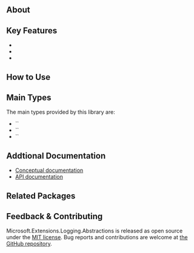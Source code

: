 ## About

<!-- A description of the package and where one can find more documentation -->



## Key Features

<!-- The key features of this package -->

* 
* 
* 

## How to Use

<!-- A compelling example on how to use this package with code, as well as any specific guidelines for when to use the package -->

## Main Types

<!-- The main types provided in this library -->

The main types provided by this library are:

* ``
* ``
* ``

## Addtional Documentation

<!-- Links to further documentation. Remove conceptual documentation if not available for the library. -->

* [Conceptual documentation](https://learn.microsoft.com/en-us/dotnet/standard/serialization/**LIBRARYNAME**/overview)
* [API documentation](https://learn.microsoft.com/en-us/dotnet/api/**LIBRARYNAME**)

## Related Packages

<!-- The related packages associated with this package -->

## Feedback & Contributing

<!-- How to provide feedback on this package and contribute to it -->

Microsoft.Extensions.Logging.Abstractions is released as open source under the [MIT license](https://licenses.nuget.org/MIT). Bug reports and contributions are welcome at [the GitHub repository](https://github.com/dotnet/runtime).